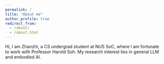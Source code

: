 ```yaml
---
permalink: /
title: "About me"
author_profile: true
redirect_from: 
  - /about/
  - /about.html
---
```

Hi, I am Zhanzhi, a CS undergrad student at NUS SoC, where I am fortunate to work with Professor Harold Soh. My research interest lies in general LLM and embodied AI.
